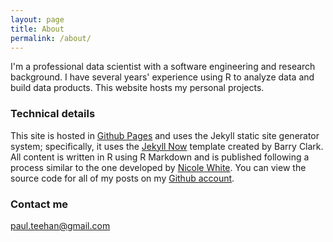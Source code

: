 ```yaml
---
layout: page
title: About
permalink: /about/
---
```


I'm a professional data scientist with a software engineering and research background.  I have several years' experience using R to analyze data and build data products.  This website hosts my personal projects.  

### Technical details

This site is hosted in [Github Pages](https://pages.github.com/) and uses the Jekyll static site generator system; specifically, it uses the [Jekyll Now](https://github.com/barryclark/jekyll-now) template created by Barry Clark.  All content is written in R using R Markdown and is published following a process similar to the one developed by [Nicole White](http://nicolewhite.github.io/2015/02/07/r-blogging-with-rmarkdown-knitr-jekyll.html).  You can view the source code for all of my posts on my [Github account](https://github.com/pteehan/pteehan.github.io/tree/master/_drafts).  


### Contact me

[paul.teehan@gmail.com](mailto:paul.teehan@gmail.com)
